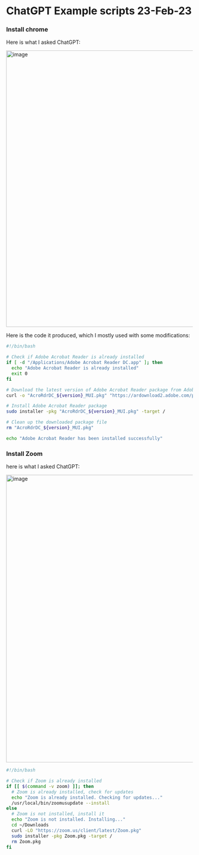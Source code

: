 # ChatGPT Example scripts 23-Feb-23

### Install chrome

Here is what I asked ChatGPT:

<img width="746" alt="image" src="https://user-images.githubusercontent.com/6307051/221001466-f197b384-e00b-439a-8662-55fd7c1b1841.png">

Here is the code it produced, which I mostly used with some modifications:

```bash
#!/bin/bash

# Check if Adobe Acrobat Reader is already installed
if [ -d "/Applications/Adobe Acrobat Reader DC.app" ]; then
  echo "Adobe Acrobat Reader is already installed"
  exit 0
fi

# Download the latest version of Adobe Acrobat Reader package from Adobe's website
curl -o "AcroRdrDC_${version}_MUI.pkg" "https://ardownload2.adobe.com/pub/adobe/reader/mac/AcrobatDC/${version}/AcroRdrDC_${version}_MUI.pkg"

# Install Adobe Acrobat Reader package
sudo installer -pkg "AcroRdrDC_${version}_MUI.pkg" -target /

# Clean up the downloaded package file
rm "AcroRdrDC_${version}_MUI.pkg"

echo "Adobe Acrobat Reader has been installed successfully"
```


### Install Zoom

here is what I asked ChatGPT:

<img width="776" alt="image" src="https://user-images.githubusercontent.com/6307051/221002348-727bed0c-ecaf-4bf4-b7d6-2f7787188372.png">

```bash
#!/bin/bash

# Check if Zoom is already installed
if [[ $(command -v zoom) ]]; then
  # Zoom is already installed, check for updates
  echo "Zoom is already installed. Checking for updates..."
  /usr/local/bin/zoomusupdate --install
else
  # Zoom is not installed, install it
  echo "Zoom is not installed. Installing..."
  cd ~/Downloads
  curl -LO "https://zoom.us/client/latest/Zoom.pkg"
  sudo installer -pkg Zoom.pkg -target /
  rm Zoom.pkg
fi

```
